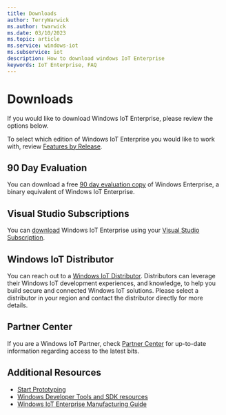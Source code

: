 ```yaml
---
title: Downloads
author: TerryWarwick
ms.author: twarwick
ms.date: 03/10/2023
ms.topic: article
ms.service: windows-iot
ms.subservice: iot
description: How to download windows IoT Enterprise
keywords: IoT Enterprise, FAQ
---
```


# Downloads

If you would like to download Windows IoT Enterprise, please review the options below.

To select which edition of Windows IoT Enterprise you would like to work with, review [Features by Release](./Features.md).

## 90 Day Evaluation

You can download a free [90 day evaluation copy](https://www.microsoft.com/evalcenter/evaluate-windows-10-enterprise) of Windows Enterprise, a binary equivalent of Windows IoT Enterprise.

## Visual Studio Subscriptions

You can [download](https://my.visualstudio.com/Downloads?q=IoT%20Enterprise&pgroup=) Windows IoT Enterprise using your [Visual Studio Subscription](https://visualstudio.microsoft.com/subscriptions/).

## Windows IoT Distributor

You can reach out to a [Windows IoT Distributor](https://aka.ms/IoTDistributorList). Distributors can leverage their Windows IoT development experiences, and knowledge, to help you build secure and connected Windows IoT solutions. Please select a distributor in your region and contact the distributor directly for more details.

## Partner Center

If you are a Windows IoT Partner, check [Partner Center](https://partner.microsoft.com/dashboard) for up-to-date information regarding access to the latest bits.

## Additional Resources

* [Start Prototyping](./Hardware/Prototype.md)
* [Windows Developer Tools and SDK resources](https://developer.microsoft.com/windows/downloads/)
* [Windows IoT Enterprise Manufacturing Guide](/windows-hardware/manufacture/desktop/iot-ent-overview)
